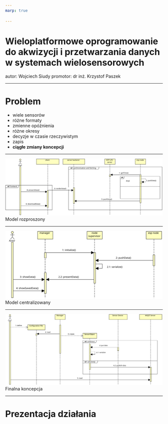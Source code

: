 ```yaml
---
marp: true

---
```


# Wieloplatformowe oprogramowanie do akwizycji i przetwarzania danych w systemach wielosensorowych

autor: Wojciech Siudy
promotor: dr inż. Krzystof Paszek

---

# Problem

- wiele sensorów
- różne formaty
- zmienne opóźnienia
- różne okresy
- decyzje w czasie rzeczywistym
- zapis
- **ciągłe zmiany koncepcji**

---

![Image](./uml/edge_sensors.svg)
Model rozproszony

---

![Image](./uml/centarlized_sensors.svg)
Model centralizowany

---

![Image](./uml/final.svg)
Finalna koncepcja

---

# Prezentacja działania
